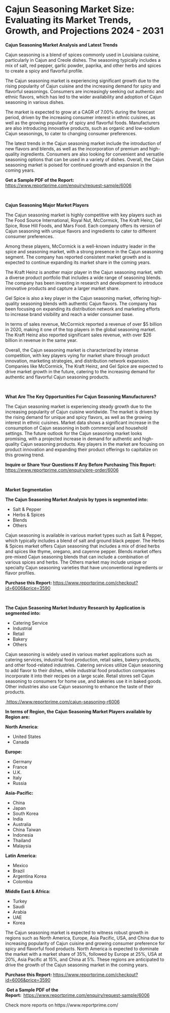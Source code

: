 <p><h1>Cajun Seasoning Market Size: Evaluating its Market Trends, Growth, and Projections 2024 - 2031</h1></p><p><strong>Cajun Seasoning Market Analysis and Latest Trends</strong></p>
<p><p>Cajun seasoning is a blend of spices commonly used in Louisiana cuisine, particularly in Cajun and Creole dishes. The seasoning typically includes a mix of salt, red pepper, garlic powder, paprika, and other herbs and spices to create a spicy and flavorful profile.</p><p>The Cajun seasoning market is experiencing significant growth due to the rising popularity of Cajun cuisine and the increasing demand for spicy and flavorful seasonings. Consumers are increasingly seeking out authentic and ethnic flavors, which has led to the wider availability and adoption of Cajun seasoning in various dishes.</p><p>The market is expected to grow at a CAGR of 7.00% during the forecast period, driven by the increasing consumer interest in ethnic cuisines, as well as the growing popularity of spicy and flavorful foods. Manufacturers are also introducing innovative products, such as organic and low-sodium Cajun seasonings, to cater to changing consumer preferences.</p><p>The latest trends in the Cajun seasoning market include the introduction of new flavors and blends, as well as the incorporation of premium and high-quality ingredients. Consumers are also looking for convenient and versatile seasoning options that can be used in a variety of dishes. Overall, the Cajun seasoning market is poised for continued growth and expansion in the coming years.</p></p>
<p><strong>Get a Sample PDF of the Report:&nbsp;</strong> <a href="https://www.reportprime.com/enquiry/request-sample/6006">https://www.reportprime.com/enquiry/request-sample/6006</a></p>
<p>&nbsp;</p>
<p><strong>Cajun Seasoning Major Market Players</strong></p>
<p><p>The Cajun seasoning market is highly competitive with key players such as The Food Source International, Royal Nut, McCormick, The Kraft Heinz, Gel Spice, Rose Hill Foods, and Mars Food. Each company offers its version of Cajun seasoning with unique flavors and ingredients to cater to different consumer preferences.</p><p>Among these players, McCormick is a well-known industry leader in the spice and seasoning market, with a strong presence in the Cajun seasoning segment. The company has reported consistent market growth and is expected to continue expanding its market share in the coming years.</p><p>The Kraft Heinz is another major player in the Cajun seasoning market, with a diverse product portfolio that includes a wide range of seasoning blends. The company has been investing in research and development to introduce innovative products and capture a larger market share.</p><p>Gel Spice is also a key player in the Cajun seasoning market, offering high-quality seasoning blends with authentic Cajun flavors. The company has been focusing on expanding its distribution network and marketing efforts to increase brand visibility and reach a wider consumer base.</p><p>In terms of sales revenue, McCormick reported a revenue of over $5 billion in 2020, making it one of the top players in the global seasoning market. The Kraft Heinz also reported significant sales revenue, with over $26 billion in revenue in the same year.</p><p>Overall, the Cajun seasoning market is characterized by intense competition, with key players vying for market share through product innovation, marketing strategies, and distribution network expansion. Companies like McCormick, The Kraft Heinz, and Gel Spice are expected to drive market growth in the future, catering to the increasing demand for authentic and flavorful Cajun seasoning products.</p></p>
<p>&nbsp;</p>
<p><strong>What Are The Key Opportunities For Cajun Seasoning Manufacturers?</strong></p>
<p><p>The Cajun seasoning market is experiencing steady growth due to the increasing popularity of Cajun cuisine worldwide. The market is driven by the rising demand for unique and spicy flavors, as well as the growing interest in ethnic cuisines. Market data shows a significant increase in the consumption of Cajun seasoning in both commercial and household settings. The future outlook for the Cajun seasoning market looks promising, with a projected increase in demand for authentic and high-quality Cajun seasoning products. Key players in the market are focusing on product innovation and expanding their product offerings to capitalize on this growing trend.</p></p>
<p><strong>Inquire or Share Your Questions If Any Before Purchasing This Report:</strong> <a href="https://www.reportprime.com/enquiry/pre-order/6006">https://www.reportprime.com/enquiry/pre-order/6006</a></p>
<p>&nbsp;</p>
<p><strong>Market Segmentation</strong></p>
<p><strong>The Cajun Seasoning Market Analysis by types is segmented into:</strong></p>
<p><ul><li>Salt & Pepper</li><li>Herbs & Spices</li><li>Blends</li><li>Others</li></ul></p>
<p><p>Cajun seasoning is available in various market types such as Salt & Pepper, which typically includes a blend of salt and ground black pepper. The Herbs & Spices market offers Cajun seasoning that includes a mix of dried herbs and spices like thyme, oregano, and cayenne pepper. Blends market offers pre-mixed Cajun seasoning blends that can include a combination of various spices and herbs. The Others market may include unique or specialty Cajun seasoning varieties that have unconventional ingredients or flavor profiles.</p></p>
<p><strong>Purchase this Report:&nbsp;</strong><a href="https://www.reportprime.com/checkout?id=6006&price=3590">https://www.reportprime.com/checkout?id=6006&price=3590</a></p>
<p>&nbsp;</p>
<p><strong>The Cajun Seasoning Market Industry Research by Application is segmented into:</strong></p>
<p><ul><li>Catering Service</li><li>Industrial</li><li>Retail</li><li>Bakery</li><li>Others</li></ul></p>
<p><p>Cajun seasoning is widely used in various market applications such as catering services, industrial food production, retail sales, bakery products, and other food-related industries. Catering services utilize Cajun seasoning to add flavor to their dishes, while industrial food production companies incorporate it into their recipes on a large scale. Retail stores sell Cajun seasoning to consumers for home use, and bakeries use it in baked goods. Other industries also use Cajun seasoning to enhance the taste of their products.</p></p>
<p><a href="https://www.reportprime.com/cajun-seasoning-r6006">&nbsp;https://www.reportprime.com/cajun-seasoning-r6006</a></p>
<p><strong>In terms of Region, the Cajun Seasoning Market Players available by Region are:</strong></p>
<p>
    <p> <strong> North America: </strong>
        <ul>
            <li>United States</li>
            <li>Canada</li>
        </ul>
        </p> 
    <p> <strong> Europe: </strong>
        <ul>
            <li>Germany</li>
            <li>France</li>
            <li>U.K.</li>
            <li>Italy</li>
            <li>Russia</li>
        </ul>
        </p> 
    <p> <strong> Asia-Pacific: </strong>
        <ul>
            <li>China</li>
            <li>Japan</li>
            <li>South Korea</li>
            <li>India</li>
            <li>Australia</li>
            <li>China Taiwan</li>
            <li>Indonesia</li>
            <li>Thailand</li>
            <li>Malaysia</li>
        </ul>
        </p> 
    <p> <strong> Latin America: </strong>
        <ul>
            <li>Mexico</li>
            <li>Brazil</li>
            <li>Argentina Korea</li>
            <li>Colombia</li>
        </ul>
        </p> 
    <p> <strong> Middle East & Africa: </strong>
        <ul>
            <li>Turkey</li>
            <li>Saudi</li>
            <li>Arabia</li>
            <li>UAE</li>
            <li>Korea</li>
        </ul>
    </p>
    </p>
<p><p>The Cajun seasoning market is expected to witness robust growth in regions such as North America, Europe, Asia Pacific, USA, and China due to increasing popularity of Cajun cuisine and growing consumer preference for spicy and flavorful food products. North America is expected to dominate the market with a market share of 35%, followed by Europe at 25%, USA at 20%, Asia Pacific at 15%, and China at 5%. These regions are anticipated to drive the growth of the Cajun seasoning market in the coming years.</p></p>
<p><strong>Purchase this Report: </strong><a href="https://www.reportprime.com/checkout?id=6006&price=3590">https://www.reportprime.com/checkout?id=6006&price=3590</a></p>
<p>&nbsp;<strong>Get a Sample PDF of the Report:&nbsp;&nbsp;</strong><a href="https://www.reportprime.com/enquiry/request-sample/6006">https://www.reportprime.com/enquiry/request-sample/6006</a></p>
<p><strong></strong></p>
<p>Check more reports on https://www.reportprime.com/</p>